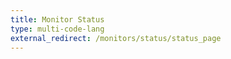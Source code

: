 ```yaml
---
title: Monitor Status
type: multi-code-lang
external_redirect: /monitors/status/status_page
---
```

